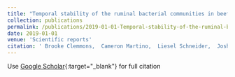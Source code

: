 ```yaml
---
title: "Temporal stability of the ruminal bacterial communities in beef steers"
collection: publications
permalink: /publications/2019-01-01-Temporal-stability-of-the-ruminal-bacterial-communities-in-beef-steers
date: 2019-01-01
venue: 'Scientific reports'
citation: ' Brooke Clemmons,  Cameron Martino,  Liesel Schneider,  Josh Lefler,  Mallory Embree,  Phillip Myer, &quot;Temporal stability of the ruminal bacterial communities in beef steers.&quot; Scientific reports, 2019.'
---
```

Use [Google Scholar](https://scholar.google.com/scholar?q=Temporal+stability+of+the+ruminal+bacterial+communities+in+beef+steers){:target="_blank"} for full citation
